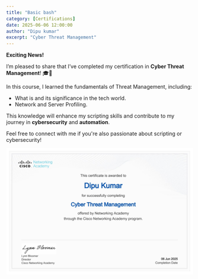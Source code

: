 ```yaml
---
title: "Basic bash"
category: [Certifications]
date: 2025-06-06 12:00:00 
author: "Dipu kumar"
excerpt: "Cyber Threat Management"
---
```

 **Exciting News!** 

I’m pleased to share that I’ve completed my certification in **Cyber Threat Management**! 🎓🚀 

In this course, I learned the fundamentals of Threat Management, including:

- What  is and its significance in the tech world.
- Network and Server Profiling.

This knowledge will enhance my scripting skills and contribute to my journey in **cybersecurity** and **automation**.

Feel free to connect with me if you're also passionate about scripting or cybersecurity!

![Certification](/assets/screenshots/cyber-threat-management.jpg)

